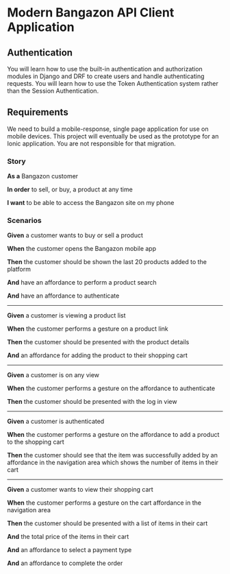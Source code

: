 # Modern Bangazon API Client Application

## Authentication

You will learn how to use the built-in authentication and authorization modules in Django and DRF to create users and handle authenticating requests. You will learn how to use the Token Authentication system rather than the Session Authentication.

## Requirements

We need to build a mobile-response, single page application for use on mobile devices. This project will eventually be used as the prototype for an Ionic application. You are not responsible for that migration.

### Story

**As a** Bangazon customer

**In order** to sell, or buy, a product at any time

**I want** to be able to access the Bangazon site on my phone

### Scenarios

**Given** a customer wants to buy or sell a product

**When** the customer opens the Bangazon mobile app

**Then** the customer should be shown the last 20 products added to the platform

**And** have an affordance to perform a product search

**And** have an affordance to authenticate

---

**Given** a customer is viewing a product list

**When** the customer performs a gesture on a product link

**Then** the customer should be presented with the product details

**And** an affordance for adding the product to their shopping cart

---

**Given** a customer is on any view

**When** the customer performs a gesture on the affordance to authenticate

**Then** the customer should be presented with the log in view

---

**Given** a customer is authenticated

**When** the customer performs a gesture on the affordance to add a product to the shopping cart

**Then** the customer should see that the item was successfully added by an affordance in the navigation area which shows the number of items in their cart

---

**Given** a customer wants to view their shopping cart

**When** the customer performs a gesture on the cart affordance in the navigation area

**Then** the customer should be presented with a list of items in their cart

**And** the total price of the items in their cart

**And** an affordance to select a payment type

**And** an affordance to complete the order
